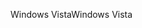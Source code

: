 <span data-ttu-id="d7d98-101">Windows Vista</span><span class="sxs-lookup"><span data-stu-id="d7d98-101">Windows Vista</span></span>